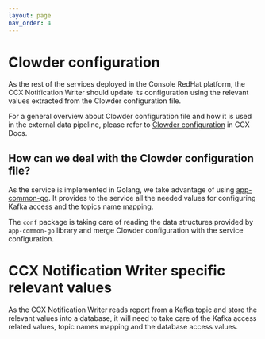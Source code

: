 ```yaml
---
layout: page
nav_order: 4
---
```


# Clowder configuration

As the rest of the services deployed in the Console RedHat platform, the
CCX Notification Writer should update its configuration using the relevant
values extracted from the Clowder configuration file.

For a general overview about Clowder configuration file and how it is used
in the external data pipeline, please refer to
[Clowder configuration](https://ccx.pages.redhat.com/ccx-docs/customer/clowder.html)
in CCX Docs.

## How can we deal with the Clowder configuration file?

As the service is implemented in Golang, we take advantage of using
[app-common-go](https://github.com/RedHatInsights/app-common-go/).
It provides to the service all the needed values for configuring Kafka
access and the topics name mapping.

The `conf` package is taking care of reading the data structures provided
by `app-common-go` library and merge Clowder configuration with the service
configuration.

# CCX Notification Writer specific relevant values

As the CCX Notification Writer reads report from a Kafka topic and store
the relevant values into a database, it will need to take care of the
Kafka access related values, topic names mapping and the database access
values.
